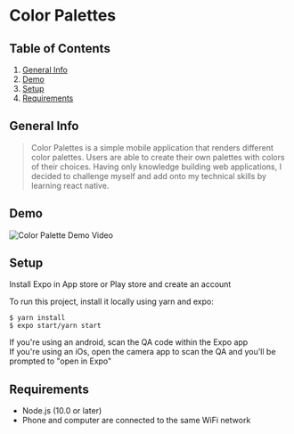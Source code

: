 # Color Palettes 

## Table of Contents

1. [General Info](#general-info)
1. [Demo](#demo)
1. [Setup](#setup)
1. [Requirements](#requirements)

## General Info

>Color Palettes is a simple mobile application that renders different color palettes. Users are able to create their own palettes with colors of their choices. Having only knowledge building web applications, I decided to challenge myself and add onto my technical skills by learning react native.

## Demo

![Color Palette Demo Video](./Demo.gif)

## Setup
Install Expo in App store or Play store and create an account

To run this project, install it locally using yarn and expo:

    $ yarn install
    $ expo start/yarn start

If you're using an android, scan the QA code within the Expo app  
If you're using an iOs, open the camera app to scan the QA and you'll be prompted to "open in Expo"

## Requirements
- Node.js (10.0 or later) 
- Phone and computer are connected to the same WiFi network


